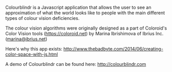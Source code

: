 Colourblindr is a Javascript application that allows the user to see an approximation of
what the world looks like to people with the main different types of colour vision deficiencies.

The colour vision algorithms were originally designed as a part of Coloroid's Color Vision tools 
(https://coloroid.net) by Marina Ibrishimova of Ibrius Inc. (marina@ibrius.net)

Here's why this app exists: http://www.thebadbyte.com/2014/06/creating-color-space-with-js.html

A demo of Colourblindr can be found here: http://colourblindr.com
